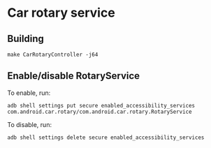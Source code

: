 # Car rotary service

## Building
```
make CarRotaryController -j64
```

## Enable/disable RotaryService
To enable, run:
```
adb shell settings put secure enabled_accessibility_services com.android.car.rotary/com.android.car.rotary.RotaryService
```
To disable, run:
```
adb shell settings delete secure enabled_accessibility_services
```
